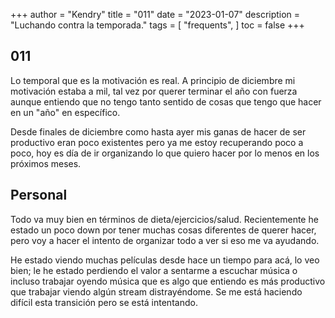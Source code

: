 +++
author = "Kendry"
title = "011"
date = "2023-01-07"
description = "Luchando contra la temporada."
tags = [
    "frequents",
]
toc = false
+++

## 011

Lo temporal que es la motivación es real. A principio de diciembre mi motivación estaba a mil,
tal vez por querer terminar el año con fuerza aunque entiendo que no tengo tanto sentido de
cosas que tengo que hacer en un "año" en específico.

Desde finales de diciembre como hasta ayer mis ganas de hacer de ser productivo eran poco existentes
pero ya me estoy recuperando poco a poco, hoy es día de ir organizando lo que quiero hacer por lo
menos en los próximos meses.

## Personal

Todo va muy bien en términos de dieta/ejercicios/salud. Recientemente he estado un poco down por
tener muchas cosas diferentes de querer hacer, pero voy a hacer el intento de organizar todo
a ver si eso me va ayudando.

He estado viendo muchas películas desde hace un tiempo para acá, lo veo bien; le he estado
perdiendo el valor a sentarme a escuchar música o incluso trabajar oyendo música que es algo que
entiendo es más productivo que trabajar viendo algún stream distrayéndome. Se me está haciendo
difícil esta transición pero se está intentando.
